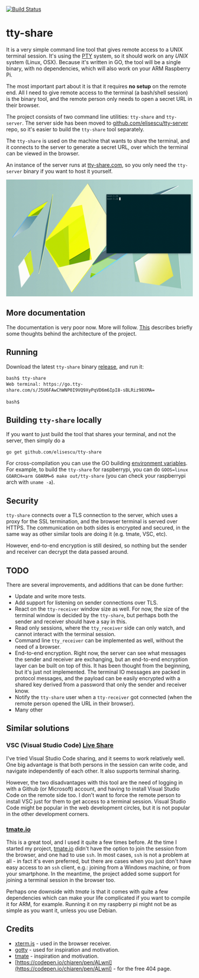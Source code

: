 [![Build Status](https://travis-ci.com/elisescu/tty-share.svg?branch=master)](https://travis-ci.com/elisescu/tty-share)

# tty-share

It is a very simple command line tool that gives remote access to a UNIX terminal session. It's using the [PTY](https://en.wikipedia.org/wiki/Pseudoterminal) system, so it should work on any *UNIX* system (Linux, OSX). Because it's written in GO, the tool will be a single binary, with no dependencies, which will also work on your ARM Raspberry Pi.

The most important part about it is that it requires **no setup** on the remote end. All I need to give remote access to the terminal (a bash/shell session) is the binary tool, and the remote person only needs to open a secret URL in their browser.

The project consists of two command line utilities: `tty-share` and `tty-server`. The server side has been moved to [github.com/elisescu/tty-server](https://github.com/elisescu/tty-server) repo, so it's easier to build the `tty-share` tool separately.

The `tty-share` is used on the machine that wants to share the terminal, and it connects to the server to generate a secret URL, over which the terminal can be viewed in the browser.

An instance of the server runs at [tty-share.com](https://tty-share.com), so you only need the `tty-server` binary if you want to host it yourself.

![demo](doc/demo.gif)

## More documentation

The documentation is very poor now. More will follow. [This](doc/architecture.md) describes briefly some thoughts behind the architecture of the project.

## Running

Download the latest `tty-share` binary [release](https://github.com/elisescu/tty-share/releases), and run it:

```
bash$ tty-share
Web terminal: https://go.tty-share.com/s/J5U6FAwChWNP0I9VQ9XyPqVD6m6IpI8-sBLRiz98XMA=

bash$
```

## Building `tty-share` locally

If you want to just build the tool that shares your terminal, and not the server, then simply do a

```
go get github.com/elisescu/tty-share
```

For cross-compilation you can use the GO building [environment variables](https://golang.org/doc/install/source#environment). For example, to build the `tty-share` for raspberrypi, you can do `GOOS=linux GOARCH=arm GOARM=6 make out/tty-share` (you can check your raspberrypi arch with `uname -a`).

## Security

`tty-share` connects over a TLS connection to the server, which uses a proxy for the SSL termination, and the browser terminal is served over HTTPS. The communication on both sides is encrypted and secured, in the same way as other similar tools are doing it (e.g. tmate, VSC, etc).

However, end-to-end encryption is still desired, so nothing but the sender and receiver can decrypt the data passed around.

## TODO

There are several improvements, and additions that can be done further:
  * Update and write more tests.
  * Add support for listening on sender connections over TLS.
  * React on the `tty-receiver` window size as well. For now, the size of the terminal window is decided by the `tty-share`, but perhaps both the sender and receiver should have a say in this.
  * Read only sessions, where the `tty_receiver` side can only watch, and cannot interact with the terminal session.
  * Command line `tty_receiver` can be implemented as well, without the need of a browser.
  * End-to-end encryption. Right now, the server can see what messages the sender and receiver are exchanging, but an end-to-end encryption layer can be built on top of this. It has been thought from the beginning, but it's just not implemented. The terminal IO messages are packed in protocol messages, and the payload can be easily encrypted with a shared key derived from a password that only the sender and receiver know.
  * Notify the `tty-share` user when a `tty-receiver` got connected (when the remote person opened the URL in their browser).
  * Many other


## Similar solutions

### VSC (Visual Studio Code) [Live Share](https://docs.microsoft.com/en-us/visualstudio/liveshare/use/vscode)

I've tried Visual Studio Code sharing, and it seems to work relatively well. One big advantage is that both persons in the session can write code, and navigate independently of each other. It also supports terminal sharing.

However, the two disadvantages with this tool are the need of logging in with a Github (or Microsoft) account, and having to install Visual Studio Code on the remote side too. I don't want to force the remote person to install VSC just for them to get access to a terminal session. Visual Studio Code might be popular in the web development circles, but it is not popular in the other development corners.

### [tmate.io](https://tmate.io/)

This is a great tool, and I used it quite a few times before. At the time I started my project, [tmate.io](https://tmate.io) didn't have the option to join the session from the browser, and one had to use `ssh`. In most cases, `ssh` is not a problem at all - in fact it's even preferred, but there are cases when you just don't have easy access to an `ssh` client, e.g.: joining from a Windows machine, or from your smartphone. In the meantime, the project added some support for joining a terminal session in the browser too.

Perhaps one downside with *tmate* is that it comes with quite a few dependencies which can make your life complicated if you want to compile it for ARM, for example. Running it on my raspberry pi might not be as simple as you want it, unless you use Debian.

## Credits

* [xterm.js](https://xtermjs.org/) - used in the browser receiver.
* [gotty](https://github.com/yudai/gotty) - used for inspiration and motivation.
* [tmate](https://tmate.io/) - inspiration and motivation.
* [https://codepen.io/chiaren/pen/ALwnI](https://codepen.io/chiaren/pen/ALwnI) - for the free 404 page.
